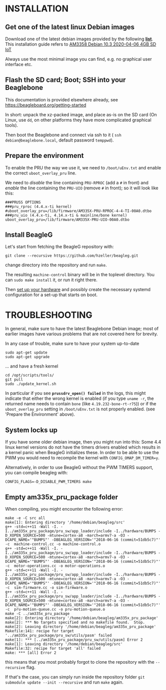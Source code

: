 # INSTALLATION

## Get one of the latest linux Debian images

Download one of the latest debian images provided by the following [**list**](https://beagleboard.org/latest-images). This installation guide refers to
[AM3358 Debian 10.3 2020-04-06 4GB SD IoT](https://debian.beagleboard.org/images/bone-debian-10.3-iot-armhf-2020-04-06-4gb.img.xz)

Always use the most minimal image you can find, e.g. no graphical user
interface etc.

## Flash the SD card; Boot; SSH into your Beaglebone

This documentation is provided elsewhere already, see
https://beagleboard.org/getting-started

In short: unpack the xz-packed image, and place as-is on the SD card (On
Linux, use `dd`, on other platforms they have more complicated graphical tools).

Then boot the Beaglebone and connect via ssh to it (
`ssh debian@beaglebone.local`, default password `temppwd`).

## Prepare the environment

To enable the PRU the way we use it, we need to `/boot/uEnv.txt` and
enable the correct `uboot_overlay_pru` line.

We need to _disable_ the line containing `PRU-RPROC` (add a `#` in front) and
_enable_ the line containing the `PRU-UIO` (remove `#` in front); so it will
look like this:

```
###PRUSS OPTIONS
###pru_rproc (4.4.x-ti kernel)
#uboot_overlay_pru=/lib/firmware/AM335X-PRU-RPROC-4-4-TI-00A0.dtbo
###pru_uio (4.4.x-ti, 4.14.x-ti & mainline/bone kernel)
uboot_overlay_pru=/lib/firmware/AM335X-PRU-UIO-00A0.dtbo
```

## Install BeagleG


Let's start from fetching the BeagleG repository with:

```
git clone --recursive https://github.com/hzeller/beagleg.git
```

change directory into the repository and run `make`.

The resulting `machine-control` binary will be in the toplevel directory. You
can `sudo make install` it, or run it right there.

Then [set up your hardware](./hardware/) and possibly create the necessary
systemd configuration for a set-up that starts on boot.

# TROUBLESHOOTING

In general, make sure to have the latest Beaglebone Debian image; most of
earlier images have various problems that are not covered here for brevity.

In any case of trouble, make sure to have your system up-to-date

```
sudo apt-get update
sudo apt-get upgrade
```

... and have a fresh kernel

```
cd /opt/scripts/tools/
git pull
sudo ./update_kernel.sh
```

In particular if you see **`prussdrv_open() failed`** in the logs, this might
indicate that either the wrong kernel is enabled (if you type `uname -r`, the
returned name needs to contain `bone` (like `4.19.232-bone-rt-r75`)) or if the
`uboot_overlay_pru` setting in `/boot/uEnv.txt` is not properly enabled.
(see 'Prepare the Environment' above).

## System locks up

If you have some older debian image, then you might run into this: Some
4.4 linux kernel versions do not have the timers drivers enabled which results
in a kernel panic when BeagleG initializes these.
In order to be able to use the PWM you would need to recompile the kernel with
`CONFIG_OMAP_DM_TIMER=y`.

Alternatively, in order to use BeagleG without the PWM TIMERS support, you
can compile beagleg with:

```
CONFIG_FLAGS=-D_DISABLE_PWM_TIMERS make
```

## Empty am335x_pru_package folder

When compiling, you might encounter the following error:
```
make -e -C src all
make[1]: Entering directory '/home/debian/beagleg/src'
g++ -std=c++11 -Wall -I. -I../am335x_pru_package/pru_sw/app_loader/include -I../hardware/BUMPS -D_XOPEN_SOURCE=500 -mtune=cortex-a8 -march=armv7-a -O3 -DCAPE_NAME='"BUMPS"' -DBEAGLEG_VERSION='"2018-06-16 (commit=51db5c7)"'   -c  machine-control.cc -o machine-control.o
g++ -std=c++11 -Wall -I. -I../am335x_pru_package/pru_sw/app_loader/include -I../hardware/BUMPS -D_XOPEN_SOURCE=500 -mtune=cortex-a8 -march=armv7-a -O3 -DCAPE_NAME='"BUMPS"' -DBEAGLEG_VERSION='"2018-06-16 (commit=51db5c7)"'   -c  motor-operations.cc -o motor-operations.o
g++ -std=c++11 -Wall -I. -I../am335x_pru_package/pru_sw/app_loader/include -I../hardware/BUMPS -D_XOPEN_SOURCE=500 -mtune=cortex-a8 -march=armv7-a -O3 -DCAPE_NAME='"BUMPS"' -DBEAGLEG_VERSION='"2018-06-16 (commit=51db5c7)"'   -c  sim-firmware.cc -o sim-firmware.o
g++ -std=c++11 -Wall -I. -I../am335x_pru_package/pru_sw/app_loader/include -I../hardware/BUMPS -D_XOPEN_SOURCE=500 -mtune=cortex-a8 -march=armv7-a -O3 -DCAPE_NAME='"BUMPS"' -DBEAGLEG_VERSION='"2018-06-16 (commit=51db5c7)"'   -c  pru-motion-queue.cc -o pru-motion-queue.o
make -C ../am335x_pru_package
make[2]: Entering directory '/home/debian/beagleg/am335x_pru_package'
make[2]: *** No targets specified and no makefile found.  Stop.
make[2]: Leaving directory '/home/debian/beagleg/am335x_pru_package'
Makefile:141: recipe for target '../am335x_pru_package/pru_sw/utils/pasm' failed
make[1]: *** [../am335x_pru_package/pru_sw/utils/pasm] Error 2
make[1]: Leaving directory '/home/debian/beagleg/src'
Makefile:32: recipe for target 'all' failed
make: *** [all] Error 2
```

this means that you most probably forgot to clone the repository with the `--recursive` flag.

If that's the case, you can simply run inside the repository folder
`git submodule update --init --recursive` and run `make` again.
